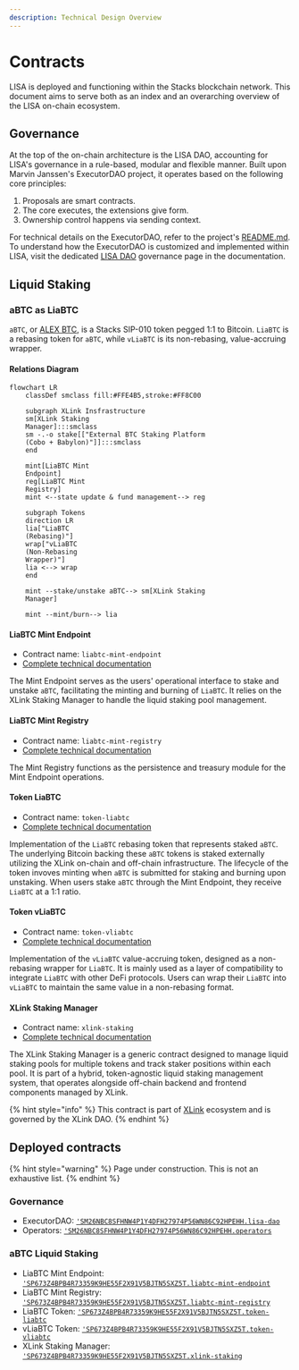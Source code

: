 ```yaml
---
description: Technical Design Overview
---
```


# Contracts

LISA is deployed and functioning within the Stacks blockchain network. This document aims to serve both as an index and an overarching overview of the LISA on-chain ecosystem.

## Governance

At the top of the on-chain architecture is the LISA DAO, accounting for LISA's governance in a rule-based, modular and flexible manner. Built upon Marvin Janssen's ExecutorDAO project, it operates based on the following core principles:

1. Proposals are smart contracts.
2. The core executes, the extensions give form.
3. Ownership control happens via sending context.

For technical details on the ExecutorDAO, refer to the project's [README.md](https://github.com/MarvinJanssen/executor-dao#readme). To understand how the ExecutorDAO is customized and implemented within LISA, visit the dedicated [LISA DAO](https://docs.lisalab.io/governance/lisa-dao) governance page in the documentation.

## Liquid Staking

### aBTC as LiaBTC

`aBTC`, or [ALEX BTC](https://medium.com/alexgobtc/abtc-from-alex-a-practical-step-towards-bitcoin-defi-ccb6ec684d87), is a Stacks SIP-010 token pegged 1:1 to Bitcoin. `LiaBTC` is a rebasing token for `aBTC`, while `vLiaBTC` is its non-rebasing, value-accruing wrapper.

#### Relations Diagram

```mermaid
flowchart LR
    classDef smclass fill:#FFE4B5,stroke:#FF8C00

    subgraph XLink Insfrastructure
    sm[XLink Staking
    Manager]:::smclass
    sm -.-o stake[["External BTC Staking Platform
    (Cobo + Babylon)"]]:::smclass
    end

    mint[LiaBTC Mint
    Endpoint]
    reg[LiaBTC Mint
    Registry]
    mint <--state update & fund management--> reg

    subgraph Tokens
    direction LR
    lia["LiaBTC
    (Rebasing)"]
    wrap["vLiaBTC
    (Non-Rebasing
    Wrapper)"]
    lia <--> wrap
    end

    mint --stake/unstake aBTC--> sm[XLink Staking
    Manager]

    mint --mint/burn--> lia
```

#### LiaBTC Mint Endpoint

- Contract name: `liabtc-mint-endpoint`
- [Complete technical documentation](liabtc-mint-endpoint.md)

The Mint Endpoint serves as the users' operational interface to stake and unstake `aBTC`, facilitating the minting and burning of `LiaBTC`. It relies on the XLink Staking Manager to handle the liquid staking pool management.

#### LiaBTC Mint Registry

- Contract name: `liabtc-mint-registry`
- [Complete technical documentation](liabtc-mint-registry.md)

The Mint Registry functions as the persistence and treasury module for the Mint Endpoint operations.

#### Token LiaBTC

- Contract name: `token-liabtc`
- [Complete technical documentation](token-liabtc.md)

Implementation of the `LiaBTC` rebasing token that represents staked `aBTC`. The underlying Bitcoin backing these `aBTC` tokens is staked externally utilizing the XLink on-chain and off-chain infrastructure. The lifecycle of the token invoves minting when `aBTC` is submitted for staking and burning upon unstaking. When users stake `aBTC` through the Mint Endpoint, they receive `LiaBTC` at a 1:1 ratio.

#### Token vLiaBTC

- Contract name: `token-vliabtc`
- [Complete technical documentation](token-vliabtc.md)

Implementation of the `vLiaBTC` value-accruing token, designed as a non-rebasing wrapper for `LiaBTC`. It is mainly used as a layer of compatibility to integrate `LiaBTC` with other DeFi protocols. Users can wrap their `LiaBTC` into `vLiaBTC` to maintain the same value in a non-rebasing format.

#### XLink Staking Manager

- Contract name: `xlink-staking`
- [Complete technical documentation](https://docs.xlink.network/developers/contracts/xlink-staking)

The XLink Staking Manager is a generic contract designed to manage liquid staking pools for multiple tokens and track staker positions within each pool. It is part of a hybrid, token-agnostic liquid staking management system, that operates alongside off-chain backend and frontend components managed by XLink.

{% hint style="info" %}
This contract is part of [XLink](https://docs.lisalab.io/ecosystem-partners/xlink) ecosystem and is governed by the XLink DAO.
{% endhint %}

## Deployed contracts

{% hint style="warning" %}
Page under construction. This is not an exhaustive list.
{% endhint %}

### Governance

- ExecutorDAO: [`'SM26NBC8SFHNW4P1Y4DFH27974P56WN86C92HPEHH.lisa-dao`][lisa-dao]
- Operators: [`'SM26NBC8SFHNW4P1Y4DFH27974P56WN86C92HPEHH.operators`][operators]

### aBTC Liquid Staking

- LiaBTC Mint Endpoint: [`'SP673Z4BPB4R73359K9HE55F2X91V5BJTN5SXZ5T.liabtc-mint-endpoint`][liabtc-mint-endpoint]
- LiaBTC Mint Registry: [`'SP673Z4BPB4R73359K9HE55F2X91V5BJTN5SXZ5T.liabtc-mint-registry`][liabtc-mint-registry]
- LiaBTC Token: [`'SP673Z4BPB4R73359K9HE55F2X91V5BJTN5SXZ5T.token-liabtc`][token-liabtc]
- vLiaBTC Token: [`'SP673Z4BPB4R73359K9HE55F2X91V5BJTN5SXZ5T.token-vliabtc`][token-vliabtc]
- XLink Staking Manager: [`'SP673Z4BPB4R73359K9HE55F2X91V5BJTN5SXZ5T.xlink-staking`][xlink-staking]

[lisa-dao]: https://explorer.stxer.xyz/txid/SM26NBC8SFHNW4P1Y4DFH27974P56WN86C92HPEHH.lisa-dao
[operators]: https://explorer.stxer.xyz/txid/SM26NBC8SFHNW4P1Y4DFH27974P56WN86C92HPEHH.operators
[liabtc-mint-registry]: https://explorer.stxer.xyz/txid/SP673Z4BPB4R73359K9HE55F2X91V5BJTN5SXZ5T.liabtc-mint-registry
[liabtc-mint-endpoint]: https://explorer.stxer.xyz/txid/SP673Z4BPB4R73359K9HE55F2X91V5BJTN5SXZ5T.liabtc-mint-endpoint
[token-liabtc]: https://explorer.stxer.xyz/txid/SP673Z4BPB4R73359K9HE55F2X91V5BJTN5SXZ5T.token-liabtc
[token-vliabtc]: https://explorer.stxer.xyz/txid/SP673Z4BPB4R73359K9HE55F2X91V5BJTN5SXZ5T.token-vliabtc
[xlink-staking]: https://explorer.stxer.xyz/txid/SP673Z4BPB4R73359K9HE55F2X91V5BJTN5SXZ5T.xlink-staking

